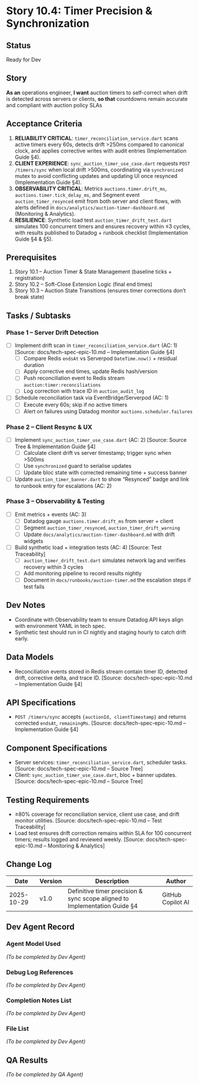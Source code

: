 # Story 10.4: Timer Precision & Synchronization

## Status
Ready for Dev

## Story
**As an** operations engineer,
**I want** auction timers to self-correct when drift is detected across servers or clients,
**so that** countdowns remain accurate and compliant with auction policy SLAs

## Acceptance Criteria
1. **RELIABILITY CRITICAL**: `timer_reconciliation_service.dart` scans active timers every 60s, detects drift >250ms compared to canonical clock, and applies corrective writes with audit entries (Implementation Guide §4).
2. **CLIENT EXPERIENCE**: `sync_auction_timer_use_case.dart` requests `POST /timers/sync` when local drift >500ms, coordinating via `synchronized` mutex to avoid conflicting updates and updating UI once resynced (Implementation Guide §4).
3. **OBSERVABILITY CRITICAL**: Metrics `auctions.timer.drift_ms`, `auctions.timer.tick_delay_ms`, and Segment event `auction_timer_resynced` emit from both server and client flows, with alerts defined in `docs/analytics/auction-timer-dashboard.md` (Monitoring & Analytics).
4. **RESILIENCE**: Synthetic load test `auction_timer_drift_test.dart` simulates 100 concurrent timers and ensures recovery within ≤3 cycles, with results published to Datadog + runbook checklist (Implementation Guide §4 & §5).

## Prerequisites
1. Story 10.1 – Auction Timer & State Management (baseline ticks + registration)
2. Story 10.2 – Soft-Close Extension Logic (final end times)
3. Story 10.3 – Auction State Transitions (ensures timer corrections don’t break state)

## Tasks / Subtasks

### Phase 1 – Server Drift Detection
- [ ] Implement drift scan in `timer_reconciliation_service.dart` (AC: 1) [Source: docs/tech-spec-epic-10.md – Implementation Guide §4]
  - [ ] Compare Redis `endsAt` vs Serverpod `DateTime.now()` + residual duration
  - [ ] Apply corrective end times, update Redis hash/version
  - [ ] Push reconciliation event to Redis stream `auction:timer:reconciliations`
  - [ ] Log correction with trace ID in `auction_audit_log`
- [ ] Schedule reconciliation task via EventBridge/Serverpod (AC: 1)
  - [ ] Execute every 60s; skip if no active timers
  - [ ] Alert on failures using Datadog monitor `auctions.scheduler.failures`

### Phase 2 – Client Resync & UX
- [ ] Implement `sync_auction_timer_use_case.dart` (AC: 2) [Source: Source Tree & Implementation Guide §4]
  - [ ] Calculate client drift vs server timestamp; trigger sync when >500ms
  - [ ] Use `synchronized` guard to serialise updates
  - [ ] Update bloc state with corrected remaining time + success banner
- [ ] Update `auction_timer_banner.dart` to show “Resynced” badge and link to runbook entry for escalations (AC: 2)

### Phase 3 – Observability & Testing
- [ ] Emit metrics + events (AC: 3)
  - [ ] Datadog gauge `auctions.timer.drift_ms` from server + client
  - [ ] Segment `auction_timer_resynced`, `auction_timer_drift_warning`
  - [ ] Update `docs/analytics/auction-timer-dashboard.md` with drift widgets
- [ ] Build synthetic load + integration tests (AC: 4) [Source: Test Traceability]
  - [ ] `auction_timer_drift_test.dart` simulates network lag and verifies recovery within 3 cycles
  - [ ] Add monitoring pipeline to record results nightly
  - [ ] Document in `docs/runbooks/auction-timer.md` the escalation steps if test fails

## Dev Notes
- Coordinate with Observability team to ensure Datadog API keys align with environment YAML in tech spec.
- Synthetic test should run in CI nightly and staging hourly to catch drift early.

## Data Models
- Reconciliation events stored in Redis stream contain timer ID, detected drift, corrective delta, and trace ID. [Source: docs/tech-spec-epic-10.md – Implementation Guide §4]

## API Specifications
- `POST /timers/sync` accepts `{auctionId, clientTimestamp}` and returns corrected `endsAt`, `remainingMs`. [Source: docs/tech-spec-epic-10.md – Implementation Guide §4]

## Component Specifications
- Server services: `timer_reconciliation_service.dart`, scheduler tasks. [Source: docs/tech-spec-epic-10.md – Source Tree]
- Client: `sync_auction_timer_use_case.dart`, bloc + banner updates. [Source: docs/tech-spec-epic-10.md – Source Tree]

## Testing Requirements
- ≥80% coverage for reconciliation service, client use case, and drift monitor utilities. [Source: docs/tech-spec-epic-10.md – Test Traceability]
- Load test ensures drift correction remains within SLA for 100 concurrent timers; results logged and reviewed weekly. [Source: docs/tech-spec-epic-10.md – Monitoring & Analytics]

## Change Log
| Date       | Version | Description | Author |
| ---------- | ------- | ----------- | ------ |
| 2025-10-29 | v1.0    | Definitive timer precision & sync scope aligned to Implementation Guide §4 | GitHub Copilot AI |

## Dev Agent Record
### Agent Model Used
_(To be completed by Dev Agent)_

### Debug Log References
_(To be completed by Dev Agent)_

### Completion Notes List
_(To be completed by Dev Agent)_

### File List
_(To be completed by Dev Agent)_

## QA Results
_(To be completed by QA Agent)_

